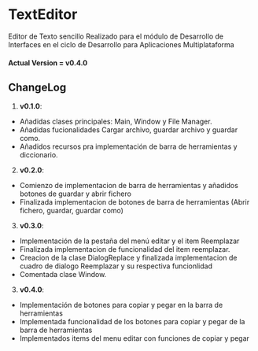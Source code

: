 # TextEditor
Editor de Texto sencillo Realizado para el módulo de Desarrollo de Interfaces en el ciclo de Desarrollo para Aplicaciones Multiplataforma

#### Actual Version = v0.4.0

## ChangeLog
1. __v0.1.0__:
- Añadidas clases principales: Main, Window y File Manager.
- Añadidas fucionalidades Cargar archivo, guardar archivo y guardar como.
- Añadidos recursos pra implementación de barra de herramientas y diccionario.

2. __v0.2.0__:
- Comienzo de implementacion de barra de herramientas y añadidos botones de 
guardar y abrir fichero
- Finalizada implementacion de botones de barra de herramientas (Abrir fichero, guardar, guardar como)


3. __v0.3.0__:
- Implementación de la pestaña del menú editar y el item Reemplazar
- Finalizada implementacion de funcionalidad del item reemplazar.
- Creacion de la clase DialogReplace y finalizada implementacion de cuadro de dialogo Reemplazar y su respectiva funcionlidad
- Comentada clase Window.

3. __v0.4.0__:
- Implementación de botones para copiar y pegar en la barra de herramientas
- Implementada funcionalidad de los botones para copiar y pegar de la barra de herramientas
- Implementados items del menu editar con funciones de copiar y pegar


